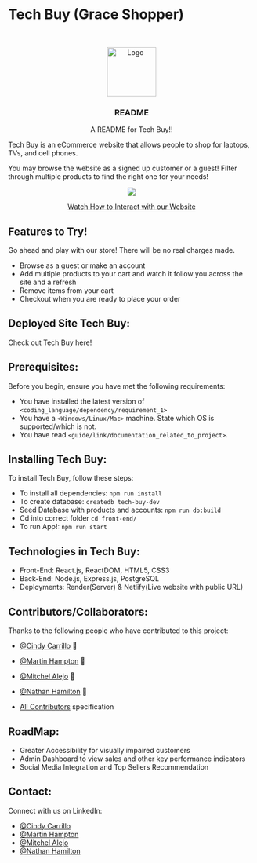 # Tech Buy (Grace Shopper)

<br />
<p align="center">
  <a>
    <img src="./images/Tech-Buy!-1.png" alt="Logo" width="100" height="100">
  </a>


  <h3 align="center">README</h3>

  <p align="center">
    A README for Tech Buy!!
    <br />

Tech Buy is an eCommerce website that allows people to shop for laptops, TVs, and cell phones.

You may browse the website as a signed up customer or a guest! Filter through multiple products to find the right one for your needs!

<!-- PROJECT DEMO GIF, AND IMAGES SHOULD BE PUT HERE -->
<!-- *</b> Image(s) Insert Here* </b> - here is where you can place images of your project, a demo gif, and link to a deployed site - visuals matter! -->
<p align=‘center’/>
<p align='center'><a href="https://www.loom.com/share/04d6c8482c7341fb9b423d10f0bea30b"> <img style="max-width:300px" src="https://cdn.loom.com/sessions/thumbnails/04d6c8482c7341fb9b423d10f0bea30b-with-play.gif"> </br> <p align='center'> Watch How to Interact with our Website</p> </a> </p>

## Features to Try!
Go ahead and play with our store! There will be no real charges made.

* Browse as a guest or make an account
* Add multiple products to your cart and watch it follow you across the site and a refresh
* Remove items from your cart
* Checkout when you are ready to place your order

## Deployed Site Tech Buy:

Check out Tech Buy here! 
<!--- You can link to the deployed site, or a link to the demo recording, or etc. here --->

## Prerequisites:

Before you begin, ensure you have met the following requirements:
* You have installed the latest version of `<coding_language/dependency/requirement_1>`
* You have a `<Windows/Linux/Mac>` machine. State which OS is supported/which is not.
* You have read `<guide/link/documentation_related_to_project>`.

## Installing Tech Buy:

To install Tech Buy, follow these steps:

* To install all dependencies: `npm run install`
* To create database: `createdb tech-buy-dev`
* Seed Database with products and accounts: `npm run db:build`
* Cd into correct folder `cd front-end/`
* To run App!: `npm run start`

## Technologies in Tech Buy:
* Front-End: React.js, ReactDOM, HTML5, CSS3
* Back-End: Node.js, Express.js, PostgreSQL
* Deployments: Render(Server) & Netlify(Live website with public URL)

## Contributors/Collaborators:

Thanks to the following people who have contributed to this project:

* [@Cindy Carrillo](https://github.com/carrillocc) 📖
* [@Martin Hampton](https://github.com/martinh0205) 📖
* [@Mitchel Alejo](https://github.com/mitchalejo94) 📖
* [@Nathan Hamilton](https://github.com/NH1720) 📖

* [All Contributors](https://github.com/Pikachus-ThunderBolts) specification

## RoadMap: 
* Greater Accessibility for visually impaired customers
* Admin Dashboard to view sales and other key performance indicators
* Social Media Integration and Top Sellers Recommendation

## Contact:

Connect with us on LinkedIn:
* [@Cindy Carrillo](https://www.linkedin.com/in/cindycarrillo20/)
* [@Martin Hampton](https://www.linkedin.com/in/martinh0205/)
* [@Mitchel Alejo](https://www.linkedin.com/in/mitchelalejo/)
* [@Nathan Hamilton](https://www.linkedin.com/in/nathanwthamilton/)